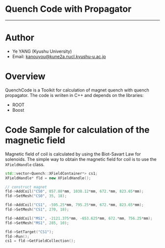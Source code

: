 # Quench Code with Propagator

---

# Author

* Ye YANG (Kyushu University)
* Email: kanouyou@kune2a.nucl.kyushu-u.ac.jp

# Overview
QuenchCode is a Toolkit for calculation of magnet quench with quench propagator.
The code is wriiten in C++ and depends on the libraries:

- ROOT
- Boost


# Code Sample for calculation of the magnetic field
Magnetic field of coil is calculated by using the Biot-Savart Law for solenoids.
The simple way to obtain the magnetic field for coil is to use the `XFieldHandle` class.

```cpp
std::vector<Quench::XFieldContainer*> cs1;
XFieldHandle* fld = new XFieldHandle();

// construct magnet
fld->AddCoil("CS0", 857.88*mm, 1038.12*mm, 672.*mm, 823.65*mm);
fld->SetMesh("CS0", 35, 18);

fld->AddCoil("CS1", -595.25*mm, 795.25*mm, 672.*mm, 823.65*mm);
fld->SetMesh("CS1", 270, 18);

fld->AddCoil("MS1", -2121.375*mm, -653.625*mm, 672.*mm, 756.25*mm);
fld->SetMesh("MS1", 285, 10);

fld->SetTarget("CS1");
fld->Run();
cs1 = fld->GetFieldCollection();
```
